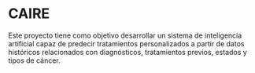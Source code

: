 # CAIRE
Este proyecto tiene como objetivo desarrollar un sistema de inteligencia artificial capaz de predecir tratamientos personalizados a partir de datos históricos relacionados con diagnósticos, tratamientos previos, estados y tipos de cáncer. 
